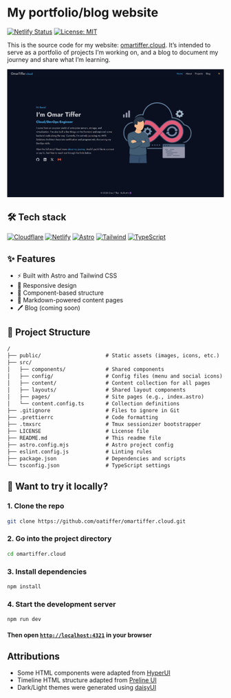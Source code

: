 # My portfolio/blog website

[![Netlify Status](https://api.netlify.com/api/v1/badges/072bc60c-5ab6-486b-a4d6-50e704fab1f4/deploy-status)](https://app.netlify.com/sites/omartiffer/deploys)
[![License: MIT](https://img.shields.io/github/license/oatiffer/omartiffer.cloud)](LICENSE)

This is the source code for my website: [omartiffer.cloud](https://omartiffer.cloud). It’s intended to serve as a portfolio of projects I’m working on, and a blog to document my journey and share what I’m learning.

![Screenshot of omartiffer.cloud homepage](src/assets/images/screenshot.png)

## 🛠️ Tech stack

[![Cloudflare](https://img.shields.io/badge/cloudflare-%20domain%20hosting-grey?labelColor=F96702&style=for-the-badge&logo=cloudflare&logoColor=white)](https://www.cloudflare.com/)
[![Netlify](https://img.shields.io/badge/netlify-%20static%20site%20hosting-grey?labelColor=00C7B7&style=for-the-badge&logo=netlify&logoColor=white)](https://www.netlify.com/)
[![Astro](https://img.shields.io/badge/astro-grey?labelColor=BC52EE&style=for-the-badge&logo=astro&logoColor=white)](https://astro.build)
[![Tailwind](https://img.shields.io/badge/tailwind-grey?labelColor=06B6D4&style=for-the-badge&logo=tailwindcss&logoColor=white)](https://tailwindcss.com/)
[![TypeScript](https://img.shields.io/badge/typescript-grey?labelColor=3178C6&style=for-the-badge&logo=typescript&logoColor=white)](https://www.typescriptlang.org/)

## ✨ Features

- ⚡ Built with Astro and Tailwind CSS
- 📱 Responsive design
- 🧩 Component-based structure
- 📝 Markdown-powered content pages
- 🖊️ Blog (coming soon)

## 📂 Project Structure

```text
/
├── public/                     # Static assets (images, icons, etc.)
├── src/
│   ├── components/             # Shared components
│   ├── config/                 # Config files (menu and social icons)
│   ├── content/                # Content collection for all pages
│   ├── layouts/                # Shared layout components
│   ├── pages/                  # Site pages (e.g., index.astro)
│   └── content.config.ts       # Collection definitions
├── .gitignore                  # Files to ignore in Git
├── .prettierrc                 # Code formatting
├── .tmxsrc                     # Tmux sessionizer bootstrapper
├── LICENSE                     # License file
├── README.md                   # This readme file
├── astro.config.mjs            # Astro project config
├── eslint.config.js            # Linting rules
├── package.json                # Dependencies and scripts
└── tsconfig.json               # TypeScript settings
```

## 🚀 Want to try it locally?

### 1. Clone the repo

```bash
git clone https://github.com/oatiffer/omartiffer.cloud.git
```

### 2. Go into the project directory

```bash
cd omartiffer.cloud
```

### 3. Install dependencies

```bash
npm install
```

### 4. Start the development server

```bash
npm run dev
```

#### Then open [`http://localhost:4321`](http://localhost:4321) in your browser

## Attributions

- Some HTML components were adapted from [HyperUI](https://www.hyperui.dev/)
- Timeline HTML structure adapted from [Preline UI](https://www.preline.co/)
- Dark/Light themes were generated using [daisyUI](https://daisyui.com/theme-generator)
